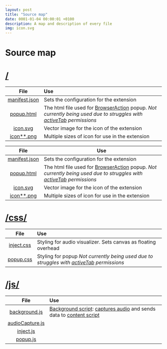```yaml
---
layout: post
title: "Source map"
date: 0001-01-04 00:00:01 +0100
description: A map and description of every file
img: icon.svg
---
```

# Source map

# [/](#)
| File   | Use  |
| :---:  | :--- |
| [manifest.json](https://github.com/Douile/Chrome-Audio-Visualizer/blob/master/manifest.json) | Sets the configuration for the extension |
| [popup.html](https://github.com/Douile/Chrome-Audio-Visualizer/blob/master/popup.html) | The html file used for [BrowserAction](https://developer.chrome.com/extensions/browserAction) popup. *Not currently being used due to struggles with [activeTab](https://developer.chrome.com/extensions/activeTab) permissions*|
| [icon.svg](https://github.com/Douile/Chrome-Audio-Visualizer/blob/master/icon.svg) | Vector image for the icon of the extension |
| [icon**.png](https://github.com/Douile/Chrome-Audio-Visualizer/blob/master/icon128.png) | Multiple sizes of icon for use in the extension |

|                                             File                                             | Use                                                                                                                                                                                                                              |
|:--------------------------------------------------------------------------------------------:|----------------------------------------------------------------------------------------------------------------------------------------------------------------------------------------------------------------------------------|
| [manifest.json](https://github.com/Douile/Chrome-Audio-Visualizer/blob/master/manifest.json) | Sets the configuration for the extension                                                                                                                                                                                         |
|    [popup.html](https://github.com/Douile/Chrome-Audio-Visualizer/blob/master/popup.html)    | The html file used for [BrowserAction](https://developer.chrome.com/extensions/browserAction) popup. *Not currently being used due to struggles with [activeTab](https://developer.chrome.com/extensions/activeTab) permissions* |
|      [icon.svg](https://github.com/Douile/Chrome-Audio-Visualizer/blob/master/icon.svg)      | Vector image for the icon of the extension                                                                                                                                                                                       |
|    [icon**.png](https://github.com/Douile/Chrome-Audio-Visualizer/blob/master/icon128.png)   | Multiple sizes of icon for use in the extension                                                                                                                                                                                  |

# [/css/](#css)
| File  | Use  |
| :---: | :--- |
| [inject.css](https://github.com/Douile/Chrome-Audio-Visualizer/blob/master/css/inject.css) | Styling for audio visualizer. Sets canvas as floating overhead |
| [popup.css](https://github.com/Douile/Chrome-Audio-Visualizer/blob/master/css/popup.css) | Styling for popup *Not currently being used due to struggles with [activeTab](https://developer.chrome.com/extensions/activeTab) permissions* |

# [/js/](#js)
| File  | Use  |
| :---: | :--- |
| [background.js](https://github.com/Douile/Chrome-Audio-Visualizer/blob/master/js/background.js) | [Background script](https://developer.chrome.com/extensions/background_pages): [captures audio](https://developer.chrome.com/extensions/tabCapture) and sends data to [content script](https://developer.chrome.com/extensions/content_scripts) |
| [audioCapture.js](https://github.com/Douile/Chrome-Audio-Visualizer/blob/master/js/audioCapture.js) | |
| [inject.js](https://github.com/Douile/Chrome-Audio-Visualizer/blob/master/js/inject.js) | |
| [popup.js](https://github.com/Douile/Chrome-Audio-Visualizer/blob/master/js/popup.js) | |
